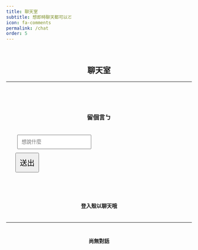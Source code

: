 ```yaml
---
title: 聊天室
subtitle: 想即時聊天都可以ㄛ
icon: fa-comments
permalink: /chat
order: 5
---
```


<!-- 留言板 -->

<div>
	<h2 style="text-align: center; padding-top: 30px;">聊天室</h2>
</div>

<div style="max-width: 700px; margin: auto;">
  <hr>
    <div class="logged-in">
      <form id="comment" style="padding-left: 25px; padding-right: 25px;">
        <h3 style="text-align: center; padding-top: 60px; padding-bottom: 10px;">留個言ㄅ</h3>
        <div class="row" style="margin-top: 10px;">
          <div class="10u 12u$(mobile)" style="padding-left: 5px; padding-right: 5px;">
            <input id="message" type="text" name="message" style=" padding: 10px; margin-top: 10px;" placeholder="想說什麼">
          </div>
          <div class="2u 12u$(mobile)" >
            <button type="submit" style="font-size: 20px; padding: 10px; margin-top: 10px;">送出</button>
          </div>
        </div>
      </form>
    </div>
    <div class="logged-out">
      <h4 style="text-align: center; padding-top: 60px; padding-bottom: 10px;">登入殼以聊天哦</h4>
    </div>
  <hr style="margin-top: 25px;">
  <div class="comments"><h4 class="nocomments" style="text-align: center; padding-top: 20px;">尚無對話</h4></div>
</div>


<script src="https://cdn.firebase.com/js/client/2.2.1/firebase.js"></script>
<script src="https://ajax.googleapis.com/ajax/libs/jquery/1.11.3/jquery.min.js"></script>
<script src="https://cdnjs.cloudflare.com/ajax/libs/moment.js/2.11.0/moment.min.js"></script>
<script src="https://cdnjs.cloudflare.com/ajax/libs/blueimp-md5/2.1.0/js/md5.js"></script>
<script>

$(function() {
  var ref = new Firebase("https://jack34672-f6932.firebaseio.com/"),
    postRef = ref.child(slugify(window.location.pathname));
    var commentnum = 0;
    var turns = 1;
    postRef.on("child_added", function(snapshot) {
      var newPost = snapshot.val();
      $(".comments").prepend('<div class="comment" style="max-width: 400px; margin: auto;">' +
          '<div class="row">'+
          '<div class="4u" style="padding: 0px;">' + 
          '<img src="https://api.adorable.io/avatars/150/' + escapeHtml(newPost.md5Email) + '@adorable.io.png" style="width: 80px; height: auto; margin-left: 30px; border-radius: 10px;"/> ' + 
          '</div>'+
          '<div class="8u" style="padding: 0px;">' + 
            '<h4 style="padding-top: 10px; text-align:center; display: inline;">' + escapeHtml(newPost.name) + '</h4>' +
            '<h5 class="date" style="text-align:center; display: inline; padding-top: 10px; padding-left: 5px;">(' + moment(newPost.postedAt).fromNow() + ')</h5>'+ 
            '<h4 style="padding-top: 10px; display: inline;">：</h4>' +
          '<p style=" text-align: center; margin-bottom: 0px; font-size: 1.35em;">' + escapeHtml(newPost.message)  + '</p>' +
          '</div></div></div>');
      if(commentnum==0){
        $(".nocomments").remove();
      }          
      commentnum++;
      turns = !turns;
    });

    $("#comment").submit(function() {
      if($("#message").val()!=''){
        const user = auth.currentUser;
        db.collection('users').doc(user.uid).get().then(doc => {
          $.post('https://script.google.com/macros/s/AKfycbzNV6XM5rSNEWYgt22-3r5kwHCyKE9WToFMND47cPnTyRBZIasI/exec',
            {msg: doc.data().user + ' 回覆了你在 ' + window.location.pathname + ' 的貼文，留言內容：' + $("#message").val()},
            function(e){
              console.log(e);
          });
          var a = postRef.push();
          a.set({
            name: doc.data().user,
            message: $("#message").val(),
            md5Email: doc.data().user,
            postedAt: Firebase.ServerValue.TIMESTAMP
          });
          $("input[type=text], textarea").val("");
          
        });
      }
      return false;
    });
});

function slugify(text) {
  return text.toString().toLowerCase().trim()
    .replace(/&/g, '-and-')
    .replace(/[\s\W-]+/g, '-')
    .replace(/[^a-zA-Z0-9-_]+/g,'');
}


function escapeHtml(str) {
    var div = document.createElement('div');
    div.appendChild(document.createTextNode(str));
    return div.innerHTML;
}

</script>

<script src="https://www.gstatic.com/firebasejs/5.6.0/firebase-app.js"></script>
<script src="https://www.gstatic.com/firebasejs/5.6.0/firebase-auth.js"></script>
<script src="https://www.gstatic.com/firebasejs/5.6.0/firebase-firestore.js"></script>
<script src="https://www.gstatic.com/firebasejs/5.6.0/firebase-functions.js"></script>

<script>
  // Initialize Firebase
  var firebaseConfig = {
  apiKey: "AIzaSyCClEanlAW2spOZGMd5EYfwhSkNj_Piz5Y",
  authDomain: "jack34672-f6932.firebaseapp.com",
  databaseURL: "https://jack34672-f6932.firebaseio.com",
  projectId: "jack34672-f6932",
};
  firebase.initializeApp(firebaseConfig);
  
  // make auth and firestore references
  const auth = firebase.auth();
  const db = firebase.firestore();
  const functions = firebase.functions();

  // update firestore settings
  db.settings({ timestampsInSnapshots: true });
</script>


<script>

    var user = firebase.auth().currentUser;

    if (user) {
        user.getIdTokenResult().then(idTokenResult => {
            user.admin = idTokenResult.claims.admin;
            setupUI(user);
        })
        // get data
        db.collection('feeds').onSnapshot(snapshot => {
            setupFeeds(snapshot.docs);
        }, err => {
            console.log(err.message)
        })
    } else {
        setupUI();
        setupFeeds([]);
    }

</script>